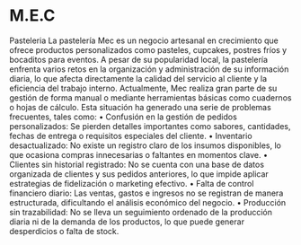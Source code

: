 # M.E.C
Pasteleria 
La pastelería Mec es un negocio artesanal en crecimiento que ofrece productos personalizados como pasteles, cupcakes, postres fríos y bocaditos para eventos. A pesar de su popularidad local, la pastelería enfrenta varios retos en la organización y administración de su información diaria, lo que afecta directamente la calidad del servicio al cliente y la eficiencia del trabajo interno.
Actualmente, Mec realiza gran parte de su gestión de forma manual o mediante herramientas básicas como cuadernos o hojas de cálculo. Esta situación ha generado una serie de problemas frecuentes, tales como:
•	Confusión en la gestión de pedidos personalizados: Se pierden detalles importantes como sabores, cantidades, fechas de entrega o requisitos especiales del cliente.
•	Inventario desactualizado: No existe un registro claro de los insumos disponibles, lo que ocasiona compras innecesarias o faltantes en momentos clave.
•	Clientes sin historial registrado: No se cuenta con una base de datos organizada de clientes y sus pedidos anteriores, lo que impide aplicar estrategias de fidelización o marketing efectivo.
•	Falta de control financiero diario: Las ventas, gastos e ingresos no se registran de manera estructurada, dificultando el análisis económico del negocio.
•	Producción sin trazabilidad: No se lleva un seguimiento ordenado de la producción diaria ni de la demanda de los productos, lo que puede generar desperdicios o falta de stock.
